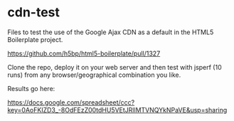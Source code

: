 cdn-test
========

Files to test the use of the Google Ajax CDN as a default in the HTML5 Boilerplate project.

https://github.com/h5bp/html5-boilerplate/pull/1327

Clone the repo, deploy it on your web server and then test with jsperf (10 runs) from any browser/geographical combination you like. 

Results go here:

https://docs.google.com/spreadsheet/ccc?key=0AoFKIZD3_-8OdFEzZ00tdHU5VEtJRllMTVNQYkNPaVE&usp=sharing